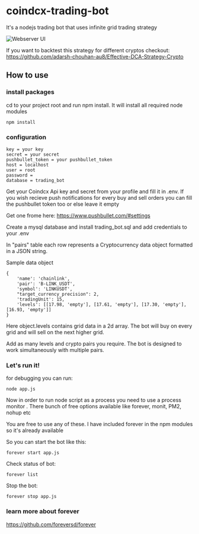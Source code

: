 # coindcx-trading-bot
It's a nodejs trading bot that uses infinite grid trading strategy 

![Webserver UI](https://miro.medium.com/max/971/1*TNhagbbZ4OZAympHaWDH5g.png 'Webserver UI')

If you want to backtest this strategy for different cryptos checkout: 
https://github.com/adarsh-chouhan-au8/Effective-DCA-Strategy-Crypto

## How to use
### install packages
cd to your project root and run npm install. It will install all required node modules
```
npm install
```

### configuration
```
key = your key
secret = your secret
pushbullet_token = your pushbullet_token
host = localhost
user = root
password = 
database = trading_bot
```
Get your Coindcx Api key and secret from your profile and fill it in .env.
If you wish recieve push notifications for every buy and sell orders you can fill the pushbullet token too or else leave it empty

Get one frome here:
https://www.pushbullet.com/#settings

Create a mysql database and install trading_bot.sql and add credentials to your .env

In "pairs" table each row represents a Cryptocurrency data object formatted in a JSON string.

Sample data object

```
{
    'name': 'chainlink',
    'pair': 'B-LINK_USDT',
    'symbol': 'LINKUSDT',
    "target_currency_precision": 2,
    'tradingUnit': 15,
    'levels': [[17.98, 'empty'], [17.61, 'empty'], [17.30, 'empty'], [16.93, 'empty']]
}
```
Here object.levels contains grid data in a 2d array. The bot will buy on every grid and will sell on the next higher grid.

Add as many levels and crypto pairs you require. The bot is designed to work simultaneously with multiple pairs.

### Let's run it!

for debugging  you can run:
```
node app.js
```
Now in order to run node script as a process you need to use a process monitor . There bunch of free options available like forever, monit, PM2, nohup etc

You are free to use any of these. I have included forever in the npm modules so it's already available

So you can start the bot like this:
```
forever start app.js 
```
Check status of bot:
```
forever list
```
Stop the bot:
```
forever stop app.js
```
### learn more about forever
https://github.com/foreversd/forever


